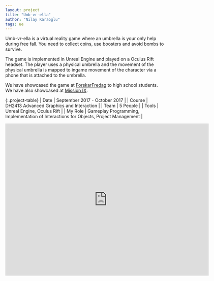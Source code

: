 ```yaml
---
layout: project
title: "Umb-vr-ella"
author: "Nilay Karaoglu"
tags: ue
---
```


Umb-vr-ella is a virtual reality game where an umbrella is your only help during free fall. You need to collect coins, use boosters and avoid bombs to survive.

The game is implemented in Unreal Engine and played on a Oculus Rift headset. The player uses a physical umbrella and the movement of the physical umbrella is mapped to ingame movement of the character via a phone that is attached to the umbrella.

We have showcased the game at [ForskarFredag](https://forskarfredag.se/stockholm/) to high school students.
We have also showcased at [Mission IX](http://beta.missionix.com/).

{:.project-table}
| Date | September 2017 - October 2017 |
| Course | DH2413 Advanced Graphics and Interaction |
| Team | 5 People |
| Tools | Unreal Engine, Oculus Rift |
| My Role | Gameplay Programming, Implementation of Interactions for Objects, Project Management |

<div class="text-center">
<iframe width="640" height="480" src="https://www.youtube.com/embed/ASJZEnsFPt8?rel=0" frameborder="0" allowfullscreen></iframe>
</div>
